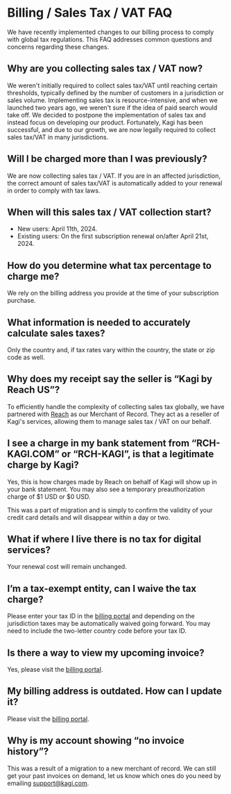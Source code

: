 # Billing / Sales Tax / VAT FAQ

We have recently implemented changes to our billing process to comply with global tax regulations. This FAQ addresses common questions and concerns regarding these changes.

## Why are you collecting sales tax / VAT now?
We weren't initially required to collect sales tax/VAT until reaching certain thresholds, typically defined by the number of customers in a jurisdiction or sales volume. Implementing sales tax is resource-intensive, and when we launched two years ago, we weren't sure if the idea of paid search would take off. We decided to postpone the implementation of sales tax and instead focus on developing our product. Fortunately, Kagi has been successful, and due to our growth, we are now legally required to collect sales tax/VAT in many jurisdictions.

## Will I be charged more than I was previously?
We are now collecting sales tax / VAT. If you are in an affected jurisdiction, the correct amount of sales tax/VAT is automatically added to your renewal in order to comply with tax laws.

## When will this sales tax / VAT collection start?
- New users: April 11th, 2024. 
- Existing users: On the first subscription renewal on/after April 21st, 2024.

## How do you determine what tax percentage to charge me?
We rely on the billing address you provide at the time of your subscription purchase.

## What information is needed to accurately calculate sales taxes?
Only the country and, if tax rates vary within the country, the state or zip code as well.

## Why does my receipt say the seller is “Kagi by Reach US”?
To efficiently handle the complexity of collecting sales tax globally, we have partnered with [Reach](https://www.withreach.com/) as our Merchant of Record. They act as a reseller of Kagi's services, allowing them to manage sales tax / VAT on our behalf.

## I see a charge in my bank statement from “RCH-KAGI.COM” or “RCH-KAGI”, is that a legitimate charge by Kagi?
Yes, this is how charges made by Reach on behalf of Kagi will show up in your bank statement. You may also see a temporary preauthorization charge of $1 USD or $0 USD. 

This was a part of migration and is simply to confirm the validity of your credit card details and will disappear within a day or two.

## What if where I live there is no tax for digital services?
Your renewal cost will remain unchanged.

## I’m a tax-exempt entity, can I waive the tax charge?
Please enter your tax ID in the [billing portal](https://kagi.com/billing/portal) and depending on the jurisdiction taxes may be automatically waived going forward. You may need to include the two-letter country code before your tax ID.

## Is there a way to view my upcoming invoice?
Yes, please visit the [billing portal](https://kagi.com/billing/portal).

## My billing address is outdated. How can I update it?
Please visit the [billing portal](https://kagi.com/billing/portal).

## Why is my account showing “no invoice history”? 
This was a result of a migration to a new merchant of record. We can still get your past invoices on demand, let us know which ones do you need by emailing support@kagi.com.
